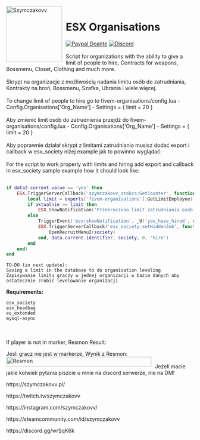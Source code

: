 <img width="150" height="150" align="left" style="float: left; margin: 0 10px 0 0;" alt="Szymczakovv" src="https://i.imgur.com/42AnCgD.jpg">  

# ESX Organisations
[![Paypal Doante](https://img.shields.io/badge/paypal-donate-blue.svg)](https://www.paypal.me/oplatyprimerp)
[![Discord](https://discordapp.com/api/guilds/690686401469087756/embed.png)](https://discord.gg/wrSqK6k)
<br> </br>
Script for organizations with the ability to give a limit of people to hire, Contracts for weapons, Bossmenu, Closet, Clothing and much more.
<br> </br>
Skrypt na organizacje z możliwością nadania limitu osób do zatrudniania, Kontrakty na broń, Bossmenu, Szafka, Ubrania i wiele więcej.
<br> </br>
To change limit of people to hire go to fivem-organisations/config.lua - Config.Organisations['Org_Name'] - Settings = { limit = 20 }
<br> </br>
Aby zmienić limit osób do zatrudnienia przejdź do fivem-organisations/config.lua - Config.Organisations['Org_Name'] - Settings = { limit = 20 }
<br> </br>
Aby poprawnie działał skrypt z limitami zatrudniania musisz dodać export i callback w esx_society niżej example jak to powinno wyglądać:
<br> </br>
For the script to work properly with limits and hiring add export and callback in esx_society sample example how it should look like:
<br> </br>



```lua
if data2.current.value == 'yes' then
	ESX.TriggerServerCallback('szymczakovv_stokcs:GetCounter', function(aktualnie)
		local limit = exports['fivem-organisations']:GetLimitEmployee()
		if aktualnie >= limit then
			ESX.ShowNotification('Przekroczono limit zatrudniania osób. ['..aktualnie..'/'..limit..']')
		else
			TriggerEvent('esx:showNotification', _U('you_have_hired', data.current.name))
			ESX.TriggerServerCallback('esx_society:setHiddenJob', function()
				OpenRecruitMenu2(society)
			end, data.current.identifier, society, 0, 'hire')
		end
	end)
end
```


```
TO-DO (in next update):
Saving a limit in the database to do organisation leveling
Zapisywanie limitu graczy w jednej organizacji w bazie danych aby ostatecznie zrobić levelowanie organizacji
```
**Requirements:**
```
esx_society
esx_headbag
es_extended
mysql-async
```
<br> </br>
If player is not in marker, Resmon Result:
<p></p>
Jeśli gracz nie jest w markerze, Wynik z Resmon:
<img width="390" height="26" align="left" style="float: left; margin: 0 10px 0 0;" alt="Resmon" src="https://i.imgur.com/9d3rCyQ.png">  
<br> </br>
Jeżeli macie jakie kolwiek pytania piszcie u mnie na discord serwerze, nie na DM!

<p></p>
https://szymczakovv.pl/
<p></p>
https://twitch.tv/szymczakovv
<p></p>
https://instagram.com/szymczakovv/
<p></p>
https://steamcommunity.com/id/szymczakovv

<p></p>
https://discord.gg/wrSqK6k
